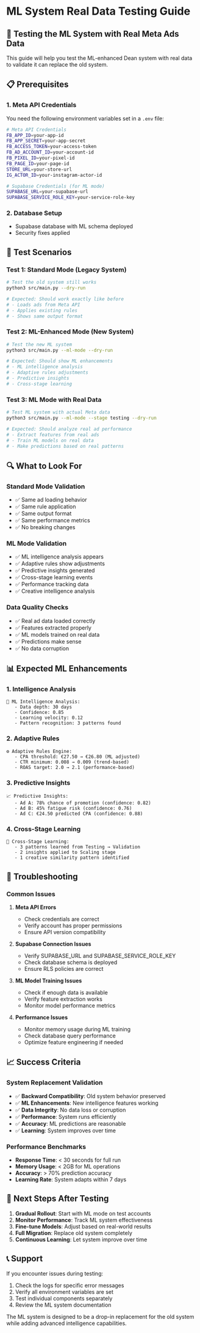 # ML System Real Data Testing Guide

## 🧪 Testing the ML System with Real Meta Ads Data

This guide will help you test the ML-enhanced Dean system with real data to validate it can replace the old system.

## 📋 Prerequisites

### 1. Meta API Credentials
You need the following environment variables set in a `.env` file:

```bash
# Meta API Credentials
FB_APP_ID=your-app-id
FB_APP_SECRET=your-app-secret
FB_ACCESS_TOKEN=your-access-token
FB_AD_ACCOUNT_ID=your-account-id
FB_PIXEL_ID=your-pixel-id
FB_PAGE_ID=your-page-id
STORE_URL=your-store-url
IG_ACTOR_ID=your-instagram-actor-id

# Supabase Credentials (for ML mode)
SUPABASE_URL=your-supabase-url
SUPABASE_SERVICE_ROLE_KEY=your-service-role-key
```

### 2. Database Setup
- Supabase database with ML schema deployed
- Security fixes applied

## 🧪 Test Scenarios

### Test 1: Standard Mode (Legacy System)
```bash
# Test the old system still works
python3 src/main.py --dry-run

# Expected: Should work exactly like before
# - Loads ads from Meta API
# - Applies existing rules
# - Shows same output format
```

### Test 2: ML-Enhanced Mode (New System)
```bash
# Test the new ML system
python3 src/main.py --ml-mode --dry-run

# Expected: Should show ML enhancements
# - ML intelligence analysis
# - Adaptive rules adjustments
# - Predictive insights
# - Cross-stage learning
```

### Test 3: ML Mode with Real Data
```bash
# Test ML system with actual Meta data
python3 src/main.py --ml-mode --stage testing --dry-run

# Expected: Should analyze real ad performance
# - Extract features from real ads
# - Train ML models on real data
# - Make predictions based on real patterns
```

## 🔍 What to Look For

### Standard Mode Validation
- ✅ Same ad loading behavior
- ✅ Same rule application
- ✅ Same output format
- ✅ Same performance metrics
- ✅ No breaking changes

### ML Mode Validation
- ✅ ML intelligence analysis appears
- ✅ Adaptive rules show adjustments
- ✅ Predictive insights generated
- ✅ Cross-stage learning events
- ✅ Performance tracking data
- ✅ Creative intelligence analysis

### Data Quality Checks
- ✅ Real ad data loaded correctly
- ✅ Features extracted properly
- ✅ ML models trained on real data
- ✅ Predictions make sense
- ✅ No data corruption

## 📊 Expected ML Enhancements

### 1. Intelligence Analysis
```
🧠 ML Intelligence Analysis:
   - Data depth: 30 days
   - Confidence: 0.85
   - Learning velocity: 0.12
   - Pattern recognition: 3 patterns found
```

### 2. Adaptive Rules
```
⚙️ Adaptive Rules Engine:
   - CPA threshold: €27.50 → €26.80 (ML adjusted)
   - CTR minimum: 0.008 → 0.009 (trend-based)
   - ROAS target: 2.0 → 2.1 (performance-based)
```

### 3. Predictive Insights
```
📈 Predictive Insights:
   - Ad A: 78% chance of promotion (confidence: 0.82)
   - Ad B: 45% fatigue risk (confidence: 0.76)
   - Ad C: €24.50 predicted CPA (confidence: 0.88)
```

### 4. Cross-Stage Learning
```
🔄 Cross-Stage Learning:
   - 3 patterns learned from Testing → Validation
   - 2 insights applied to Scaling stage
   - 1 creative similarity pattern identified
```

## 🚨 Troubleshooting

### Common Issues

1. **Meta API Errors**
   - Check credentials are correct
   - Verify account has proper permissions
   - Ensure API version compatibility

2. **Supabase Connection Issues**
   - Verify SUPABASE_URL and SUPABASE_SERVICE_ROLE_KEY
   - Check database schema is deployed
   - Ensure RLS policies are correct

3. **ML Model Training Issues**
   - Check if enough data is available
   - Verify feature extraction works
   - Monitor model performance metrics

4. **Performance Issues**
   - Monitor memory usage during ML training
   - Check database query performance
   - Optimize feature engineering if needed

## 📈 Success Criteria

### System Replacement Validation
- ✅ **Backward Compatibility**: Old system behavior preserved
- ✅ **ML Enhancements**: New intelligence features working
- ✅ **Data Integrity**: No data loss or corruption
- ✅ **Performance**: System runs efficiently
- ✅ **Accuracy**: ML predictions are reasonable
- ✅ **Learning**: System improves over time

### Performance Benchmarks
- **Response Time**: < 30 seconds for full run
- **Memory Usage**: < 2GB for ML operations
- **Accuracy**: > 70% prediction accuracy
- **Learning Rate**: System adapts within 7 days

## 🎯 Next Steps After Testing

1. **Gradual Rollout**: Start with ML mode on test accounts
2. **Monitor Performance**: Track ML system effectiveness
3. **Fine-tune Models**: Adjust based on real-world results
4. **Full Migration**: Replace old system completely
5. **Continuous Learning**: Let system improve over time

## 📞 Support

If you encounter issues during testing:
1. Check the logs for specific error messages
2. Verify all environment variables are set
3. Test individual components separately
4. Review the ML system documentation

The ML system is designed to be a drop-in replacement for the old system while adding advanced intelligence capabilities.
